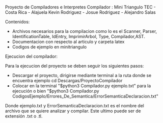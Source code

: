 Proyecto de Compiladores e Interpretes
Compilador : Mini Triangulo
TEC - Costa Rica - Alajuela
Kevin Rodriguez - Josue Rodriguez - Alejandro Salas

Contenidos:

- Archivos necesarios para la compilacion como lo es el Scanner, Parser, IdentificationTable, IdEntry, ImprimirArbol, Type, Compilador,AST. 
- Documentacion con respecto al articulo y carpeta latex
- Codigos de ejemplo en minitriangulo


Ejecucion del compilador:

Para la ejecucion del proyecto se deben seguir los siguientes pasos:
- Descargar el proyecto, dirigirse mediante terminal a la ruta donde se encuentra ejemplo cd Descargas/ProyectoCompilador 
- Colocar en la terminal "$python3 Compilador.py ejemplo.txt" para la ejecución o bien "$python3 Compilador.py CodigosEjemplo/Errores_De_Semantica/ErrorSemanticaDeclaracion.txt"

Donde ejemplo.txt y ErrorSemanticaDeclaracion.txt es el nombre del archivo que se quiere analizar y compilar. Este ultimo puede ser de extensión .txt o .tl.
